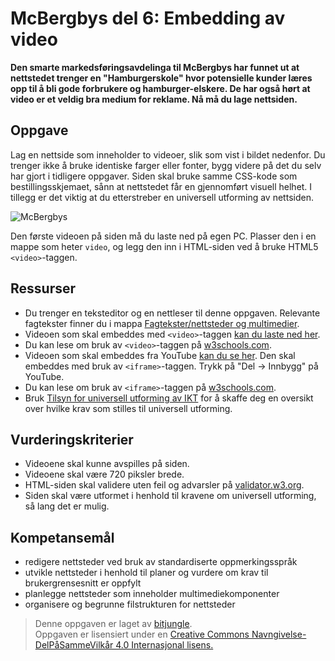 McBergbys del 6: Embedding av video
===================================
**Den smarte markedsføringsavdelinga til McBergbys har funnet ut at nettstedet trenger en "Hamburgerskole" hvor potensielle kunder læres opp til å bli gode forbrukere og hamburger-elskere. De har også hørt at video er et veldig bra medium for reklame. Nå må du lage nettsiden.**

Oppgave
-------
Lag en nettside som inneholder to videoer, slik som vist i bildet nedenfor. Du trenger ikke å bruke identiske farger eller fonter, bygg videre på det du selv har gjort i tidligere oppgaver. Siden skal bruke samme CSS-kode som bestillingsskjemaet, sånn at nettstedet får en gjennomført visuell helhet. I tillegg er det viktig at du etterstreber en universell utforming av nettsiden.

![McBergbys](https://raw.githubusercontent.com/fagstoff/IT1/master/Bilder/mcbergbys-6.jpg)

Den første videoen på siden må du laste ned på egen PC. Plasser den i en mappe som heter `video`, og legg den inn i HTML-siden ved å bruke HTML5 `<video>`-taggen. 

Ressurser
---------
* Du trenger en teksteditor og en nettleser til denne oppgaven. Relevante fagtekster finner du i mappa [Fagtekster/nettsteder og multimedier](https://github.com/bitjungle/IT1/tree/master/Fagtekster/nettsteder%20og%20multimedier).
* Videoen som skal embeddes med `<video>`-taggen [kan du laste ned her](https://github.com/fagstoff/IT1/tree/master/Video).
* Du kan lese om bruk av `<video>`-taggen på [w3schools.com](http://www.w3schools.com/tags/tag_video.asp).
* Videoen som skal embeddes fra YouTube [kan du se her](http://youtu.be/lz0IT4Uk2xQ?t=17s). Den skal embeddes med bruk av `<iframe>`-taggen. Trykk på "Del -> Innbygg" på YouTube. 
* Du kan lese om bruk av `<iframe>`-taggen på [w3schools.com](http://www.w3schools.com/html/html_youtube.asp).
* Bruk [Tilsyn for universell utforming av IKT](http://uu.difi.no/) for å skaffe deg en oversikt over hvilke krav som stilles til universell utforming.

Vurderingskriterier
-------------------
* Videoene skal kunne avspilles på siden.
* Videoene skal være 720 piksler brede.
* HTML-siden skal validere uten feil og advarsler på [validator.w3.org](https://validator.w3.org/).
* Siden skal være utformet i henhold til kravene om universell utforming, så lang det er mulig.

Kompetansemål
-------------
* redigere nettsteder ved bruk av standardiserte oppmerkingsspråk
* utvikle nettsteder i henhold til planer og vurdere om krav til brukergrensesnitt er oppfylt
* planlegge nettsteder som inneholder multimediekomponenter
* organisere og begrunne filstrukturen for nettsteder

>Denne oppgaven er laget av [bitjungle](https://github.com/bitjungle).  
>Oppgaven er lisensiert under en
>[Creative Commons Navngivelse-DelPåSammeVilkår 4.0 Internasjonal lisens.
](http://creativecommons.org/licenses/by-sa/4.0/)
